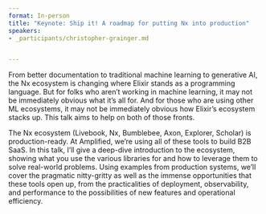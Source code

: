 ```yaml
---
format: In-person
title: "Keynote: Ship it! A roadmap for putting Nx into production"
speakers:
- _participants/christopher-grainger.md


---
```

From better documentation to traditional machine learning to generative AI, the Nx ecosystem is changing where Elixir stands as a programming language. But for folks who aren’t working in machine learning, it may not be immediately obvious what it’s all for. And for those who are using other ML ecosystems, it may not be immediately obvious how Elixir’s ecosystem stacks up. This talk aims to help on both of those fronts.

The Nx ecosystem (Livebook, Nx, Bumblebee, Axon, Explorer, Scholar) is production-ready. At Amplified, we’re using all of these tools to build B2B SaaS. In this talk, I’ll give a deep-dive introduction to the ecosystem, showing what you use the various libraries for and how to leverage them to solve real-world problems. Using examples from production systems, we’ll cover the pragmatic nitty-gritty as well as the immense opportunities that these tools open up, from the practicalities of deployment, observability, and performance to the possibilities of new features and operational efficiency.